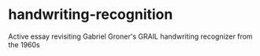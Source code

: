 # handwriting-recognition
Active essay revisiting Gabriel Groner's GRAIL handwriting recognizer from the 1960s
